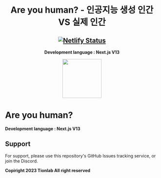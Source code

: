 <div align="center">
  
# Are you human? - 인공지능 생성 인간 VS 실제 인간
## [![Netlify Status](https://api.netlify.com/api/v1/badges/7bed3c09-1488-44ff-a51b-3fc4161ddd8b/deploy-status)](https://app.netlify.com/sites/gti-captcha/deploys)
  **Development language : Next.js V13**

<p align="center">
  <a href="https://nextjs.org">
    <picture>
      <source media="(prefers-color-scheme: dark)" srcset="https://assets.vercel.com/image/upload/v1662130559/nextjs/Icon_dark_background.png">
      <img src="https://assets.vercel.com/image/upload/v1662130559/nextjs/Icon_light_background.png" height="128">
    </picture>
  </a>
</p>



</div>

# Are you human?

**Development language : Next.js V13**

## Support
For support, please use this repository's GitHub Issues tracking service, or join the Discord.

__Copiright 2023 Tionlab All right reserved__
